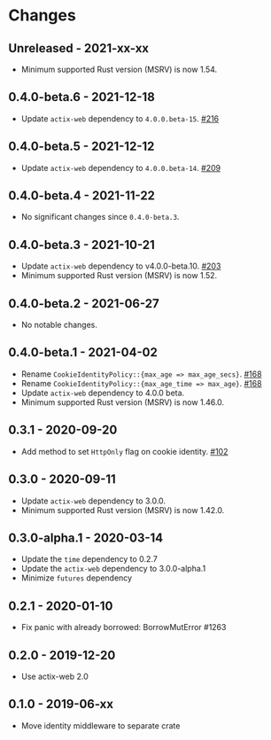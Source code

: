 # Changes

## Unreleased - 2021-xx-xx
- Minimum supported Rust version (MSRV) is now 1.54.


## 0.4.0-beta.6 - 2021-12-18
- Update `actix-web` dependency to `4.0.0.beta-15`. [#216]

[#216]: https://github.com/actix/actix-extras/pull/216


## 0.4.0-beta.5 - 2021-12-12
- Update `actix-web` dependency to `4.0.0.beta-14`. [#209]

[#209]: https://github.com/actix/actix-extras/pull/209


## 0.4.0-beta.4 - 2021-11-22
- No significant changes since `0.4.0-beta.3`.


## 0.4.0-beta.3 - 2021-10-21
- Update `actix-web` dependency to v4.0.0-beta.10. [#203]
- Minimum supported Rust version (MSRV) is now 1.52.

[#203]: https://github.com/actix/actix-extras/pull/203


## 0.4.0-beta.2 - 2021-06-27
- No notable changes.


## 0.4.0-beta.1 - 2021-04-02
- Rename `CookieIdentityPolicy::{max_age => max_age_secs}`. [#168]
- Rename `CookieIdentityPolicy::{max_age_time => max_age}`. [#168]
- Update `actix-web` dependency to 4.0.0 beta.
- Minimum supported Rust version (MSRV) is now 1.46.0.

[#168]: https://github.com/actix/actix-extras/pull/168


## 0.3.1 - 2020-09-20
- Add method to set `HttpOnly` flag on cookie identity. [#102]

[#102]: https://github.com/actix/actix-extras/pull/102


## 0.3.0 - 2020-09-11
- Update `actix-web` dependency to 3.0.0.
- Minimum supported Rust version (MSRV) is now 1.42.0.


## 0.3.0-alpha.1 - 2020-03-14
- Update the `time` dependency to 0.2.7
- Update the `actix-web` dependency to 3.0.0-alpha.1
- Minimize `futures` dependency


## 0.2.1 - 2020-01-10
- Fix panic with already borrowed: BorrowMutError #1263


## 0.2.0 - 2019-12-20
- Use actix-web 2.0


## 0.1.0 - 2019-06-xx
- Move identity middleware to separate crate
